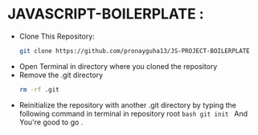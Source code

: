 # JAVASCRIPT-BOILERPLATE :

- Clone This Repository:
  ```bash
  git clone https://github.com/pronayguha13/JS-PROJECT-BOILERPLATE
  ```
- Open Terminal in directory where you cloned the repository
- Remove the .git directory
  ```bash
  rm -rf .git
  ```
- Reinitialize the repository with another .git directory by typing the following command in terminal in repository root
  ```bash git init ```
  And You're good to go .
